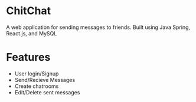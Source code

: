 # ChitChat
A web application for sending messages to friends. Built using Java Spring, React.js, and MySQL

# Features
* User login/Signup
* Send/Recieve Messages
* Create chatrooms
* Edit/Delete sent messages
